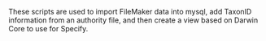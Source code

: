 These scripts are used to import FileMaker data into mysql, add TaxonID information from an authority file, and then create a view based on Darwin Core to use for Specify.